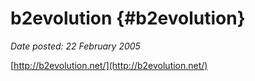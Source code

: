 # b2evolution {#b2evolution}

_Date posted: 22 February 2005_

[http://b2evolution.net/](http://b2evolution.net/)